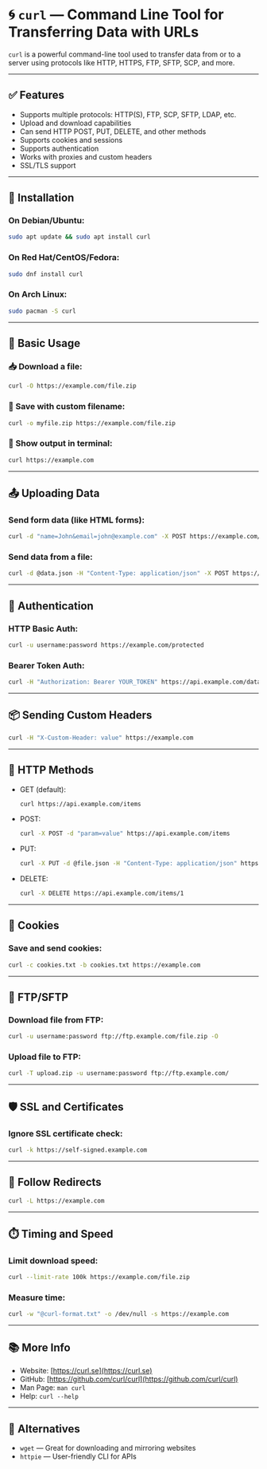 # 🌀 `curl` — Command Line Tool for Transferring Data with URLs

`curl` is a powerful command-line tool used to transfer data from or to a server using protocols like HTTP, HTTPS, FTP, SFTP, SCP, and more.

---

## ✅ Features

- Supports multiple protocols: HTTP(S), FTP, SCP, SFTP, LDAP, etc.  
- Upload and download capabilities  
- Can send HTTP POST, PUT, DELETE, and other methods  
- Supports cookies and sessions  
- Supports authentication  
- Works with proxies and custom headers  
- SSL/TLS support  

---

## 🔧 Installation

### On Debian/Ubuntu:
```bash
sudo apt update && sudo apt install curl
```

### On Red Hat/CentOS/Fedora:
```bash
sudo dnf install curl
```

### On Arch Linux:
```bash
sudo pacman -S curl
```

---

## 🚀 Basic Usage

### 📥 Download a file:
```bash
curl -O https://example.com/file.zip
```

### 💾 Save with custom filename:
```bash
curl -o myfile.zip https://example.com/file.zip
```

### 📄 Show output in terminal:
```bash
curl https://example.com
```

---

## 📤 Uploading Data

### Send form data (like HTML forms):
```bash
curl -d "name=John&email=john@example.com" -X POST https://example.com/form
```

### Send data from a file:
```bash
curl -d @data.json -H "Content-Type: application/json" -X POST https://example.com/api
```

---

## 🔑 Authentication

### HTTP Basic Auth:
```bash
curl -u username:password https://example.com/protected
```

### Bearer Token Auth:
```bash
curl -H "Authorization: Bearer YOUR_TOKEN" https://api.example.com/data
```

---

## 📦 Sending Custom Headers

```bash
curl -H "X-Custom-Header: value" https://example.com
```

---

## 🧪 HTTP Methods

- GET (default):
  ```bash
  curl https://api.example.com/items
  ```

- POST:
  ```bash
  curl -X POST -d "param=value" https://api.example.com/items
  ```

- PUT:
  ```bash
  curl -X PUT -d @file.json -H "Content-Type: application/json" https://api.example.com/items/1
  ```

- DELETE:
  ```bash
  curl -X DELETE https://api.example.com/items/1
  ```

---

## 🍪 Cookies

### Save and send cookies:
```bash
curl -c cookies.txt -b cookies.txt https://example.com
```

---

## 📁 FTP/SFTP

### Download file from FTP:
```bash
curl -u username:password ftp://ftp.example.com/file.zip -O
```

### Upload file to FTP:
```bash
curl -T upload.zip -u username:password ftp://ftp.example.com/
```

---

## 🛡️ SSL and Certificates

### Ignore SSL certificate check:
```bash
curl -k https://self-signed.example.com
```

---

## 🔄 Follow Redirects

```bash
curl -L https://example.com
```

---

## ⏱️ Timing and Speed

### Limit download speed:
```bash
curl --limit-rate 100k https://example.com/file.zip
```

### Measure time:
```bash
curl -w "@curl-format.txt" -o /dev/null -s https://example.com
```

---

## 📚 More Info

- Website: [https://curl.se](https://curl.se)
- GitHub: [https://github.com/curl/curl](https://github.com/curl/curl)
- Man Page: `man curl`  
- Help: `curl --help`

---

## 🧩 Alternatives

- `wget` — Great for downloading and mirroring websites  
- `httpie` — User-friendly CLI for APIs
